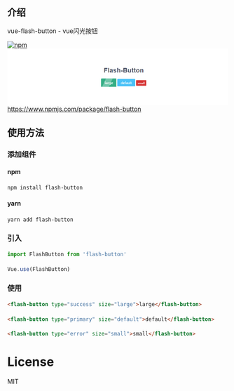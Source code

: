 ## 介绍
vue-flash-button - vue闪光按钮

[![npm](https://img.shields.io/npm/v/npm.svg?style=plastic)]()
<img src="./imgs/flash-button.png" align=center />
https://www.npmjs.com/package/flash-button
## 使用方法
### 添加组件
#### npm
`
npm install flash-button
`

#### yarn
`
yarn add flash-button
`

### 引入
```js
import FlashButton from 'flash-button'

Vue.use(FlashButton)
```

### 使用
```html
<flash-button type="success" size="large">large</flash-button>

<flash-button type="primary" size="default">default</flash-button>

<flash-button type="error" size="small">small</flash-button>
```
# License
MIT
